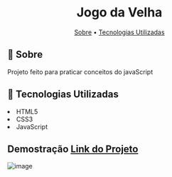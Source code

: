 <h1 align="center" style="font-weight: bold;">Jogo da Velha</h1>
<p align="center">
 <a href="#about">Sobre</a> • 
  <a href="#stacks">Tecnologias Utilizadas</a>
</p>

<h2 id="about">📌 Sobre</h2>
Projeto feito para praticar conceitos do javaScript

<h2 id="stacks">🚀 Tecnologias Utilizadas</h2>

<li>HTML5</li>
<li>CSS3</li>
<li>JavaScript</li>


## Demostração [Link do Projeto](https://jogo-da-velha-projeto.vercel.app/)
![image](https://github.com/CarllosEduardo07/Jogo-da-Velha/assets/80606019/aa48737d-d58e-4ce5-ab22-4ea115c14384)





